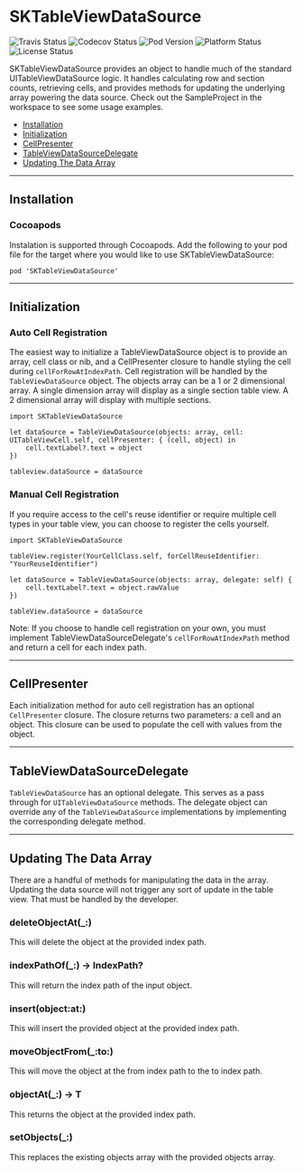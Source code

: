 # SKTableViewDataSource

![Travis Status](https://travis-ci.org/skladek/SKTableViewDataSource.svg?branch=master)
![Codecov Status](https://img.shields.io/codecov/c/github/skladek/SKTableViewDataSource.svg)
![Pod Version](https://img.shields.io/cocoapods/v/SKTableViewDataSource.svg)
![Platform Status](https://img.shields.io/cocoapods/p/SKTableViewDataSource.svg)
![License Status](https://img.shields.io/github/license/skladek/SKTableViewDataSource.svg)

SKTableViewDataSource provides an object to handle much of the standard UITableViewDataSource logic. It handles calculating row and section counts, retrieving cells, and provides methods for updating the underlying array powering the data source. Check out the SampleProject in the workspace to see some usage examples.

- [Installation](#installation)
- [Initialization](#initialization)
- [CellPresenter](#cellpresenter)
- [TableViewDataSourceDelegate](#tableviewdatasourcedelegate)
- [Updating The Data Array](#updating-the-data-array)

---

## Installation

### Cocoapods

Instalation is supported through Cocoapods. Add the following to your pod file for the target where you would like to use SKTableViewDataSource:

```
pod 'SKTableViewDataSource'
```

---

## Initialization

### Auto Cell Registration

The easiest way to initialize a TableViewDataSource object is to provide an array, cell class or nib, and a CellPresenter closure to handle styling the cell during `cellForRowAtIndexPath`. Cell registration will be handled by the `TableViewDataSource` object. The objects array can be a 1 or 2 dimensional array. A single dimension array will display as a single section table view. A 2 dimensional array will display with multiple sections.


```
import SKTableViewDataSource
```

```
let dataSource = TableViewDataSource(objects: array, cell: UITableViewCell.self, cellPresenter: { (cell, object) in
    cell.textLabel?.text = object
})

tableview.dataSource = dataSource
```

### Manual Cell Registration

If you require access to the cell's reuse identifier or require multiple cell types in your table view, you can choose to register the cells yourself.


```
import SKTableViewDataSource
```
```
tableView.register(YourCellClass.self, forCellReuseIdentifier: "YourReuseIdentifier")

let dataSource = TableViewDataSource(objects: array, delegate: self) {
    cell.textLabel?.text = object.rawValue
})

tableView.dataSource = dataSource
```
Note: If you choose to handle cell registration on your own, you must implement TableViewDataSourceDelegate's `cellForRowAtIndexPath` method and return a cell for each index path.

---

## CellPresenter

Each initialization method for auto cell registration has an optional `CellPresenter` closure. The closure returns two parameters: a cell and an object. This closure can be used to populate the cell with values from the object.

---

## TableViewDataSourceDelegate

`TableViewDataSource` has an optional delegate. This serves as a pass through for `UITableViewDataSource` methods. The delegate object can override any of the `TableViewDataSource` implementations by implementing the corresponding delegate method.

---

## Updating The Data Array

There are a handful of methods for manipulating the data in the array. Updating the data source will not trigger any sort of update in the table view. That must be handled by the developer.

### deleteObjectAt(_:)
This will delete the object at the provided index path.

### indexPathOf(_:) -> IndexPath?
This will return the index path of the input object.

### insert(object:at:)
This will insert the provided object at the provided index path.

### moveObjectFrom(_:to:)
This will move the object at the from index path to the to index path.

### objectAt(_:) -> T
This returns the object at the provided index path.

### setObjects(_:)
This replaces the existing objects array with the provided objects array.